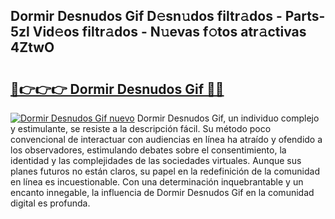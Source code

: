 ## Dormir Desnudos Gif D𝚎sn𝚞dos filtr𝚊dos - Parts-5zl Vid𝚎os filtr𝚊dos - N𝚞evas f𝚘tos atr𝚊ctivas 4ZtwO

# <h2><a href="http://mbatmwe.tromn.icu/?c=Dormir+Desnudos+Gif">🔗👉👉👉 Dormir Desnudos Gif 🔗🔗</a></h2>

[![Dormir Desnudos Gif nuevo](https://i.imgur.com/pEAQMta.gif)](http://mbatmwe.tromn.icu/?c=Dormir+Desnudos+Gif)
Dormir Desnudos Gif, un individuo complejo y estimulante, se resiste a la descripción fácil. Su método poco convencional de interactuar con audiencias en línea ha atraído y ofendido a los observadores, estimulando debates sobre el consentimiento, la identidad y las complejidades de las sociedades virtuales. Aunque sus planes futuros no están claros, su papel en la redefinición de la comunidad en línea es incuestionable. Con una determinación inquebrantable y un encanto innegable, la influencia de Dormir Desnudos Gif en la comunidad digital es profunda.
